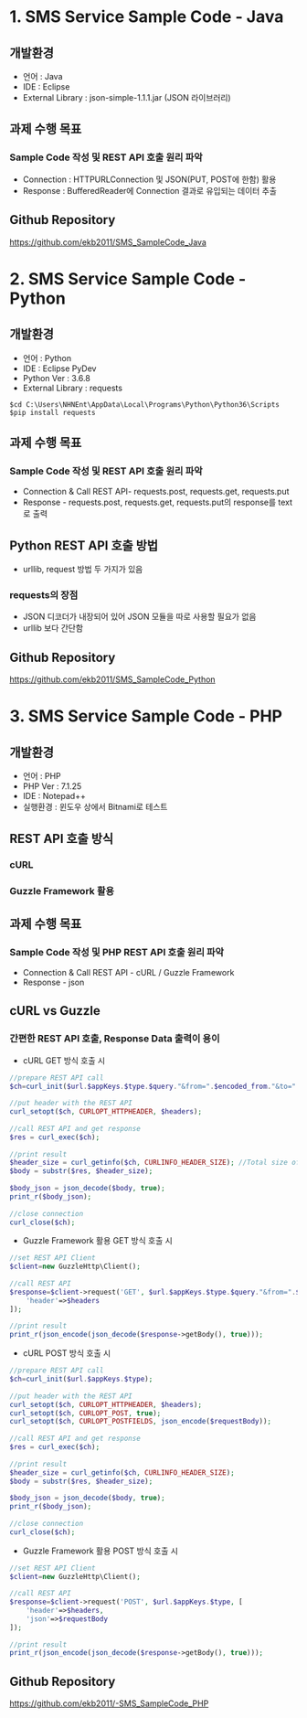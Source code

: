 # 1. SMS Service Sample Code - Java

## 개발환경
* 언어 : Java
* IDE : Eclipse
* External Library : json-simple-1.1.1.jar (JSON 라이브러리)


## 과제 수행 목표

### Sample Code 작성 및 REST API 호출 원리 파악
* Connection : HTTPURLConnection 및 JSON(PUT, POST에 한함) 활용
* Response : BufferedReader에 Connection 결과로 유입되는 데이터 추출

## Github Repository
https://github.com/ekb2011/SMS_SampleCode_Java

# 2. SMS Service Sample Code - Python

## 개발환경
* 언어 : Python
* IDE : Eclipse PyDev
* Python Ver : 3.6.8
* External Library : requests
```
$cd C:\Users\NHNEnt\AppData\Local\Programs\Python\Python36\Scripts
$pip install requests
```

## 과제 수행 목표

### Sample Code 작성 및 REST API 호출 원리 파악
* Connection & Call REST API- requests.post, requests.get, requests.put
* Response - requests.post, requests.get, requests.put의 response를 text로 출력

## Python REST API 호출 방법
* urllib, request 방법 두 가지가 있음
### requests의 장점

* JSON 디코더가 내장되어 있어 JSON 모듈을 따로 사용할 필요가 없음
* urllib 보다 간단함

## Github Repository

https://github.com/ekb2011/SMS_SampleCode_Python

# 3. SMS Service Sample Code - PHP

## 개발환경
* 언어 : PHP
* PHP Ver : 7.1.25
* IDE : Notepad++
* 실행환경 : 윈도우 상에서 Bitnami로 테스트


## REST API 호출 방식

### cURL



### Guzzle Framework 활용


## 과제 수행 목표

### Sample Code 작성 및 PHP REST API 호출 원리 파악
* Connection & Call REST API - cURL / Guzzle Framework
* Response - json

## cURL vs Guzzle

### 간편한 REST API 호출, Response Data 출력이 용이

* cURL GET 방식 호출 시

```php
//prepare REST API call
$ch=curl_init($url.$appKeys.$type.$query."&from=".$encoded_from."&to=".$encoded_to);
	
//put header with the REST API
curl_setopt($ch, CURLOPT_HTTPHEADER, $headers);
	
//call REST API and get response
$res = curl_exec($ch);
	
//print result
$header_size = curl_getinfo($ch, CURLINFO_HEADER_SIZE); //Total size of all headers received
$body = substr($res, $header_size);    
 
$body_json = json_decode($body, true);
print_r($body_json);
	
//close connection
curl_close($ch);
```
* Guzzle Framework 활용 GET 방식 호출 시

```php
//set REST API Client
$client=new GuzzleHttp\Client();
	
//call REST API
$response=$client->request('GET', $url.$appKeys.$type.$query."&from=".$encoded_from."&to=".$encoded_to, [
	'header'=>$headers
]);
	
//print result
print_r(json_encode(json_decode($response->getBody(), true)));
```
* cURL POST 방식 호출 시

```php
//prepare REST API call
$ch=curl_init($url.$appKeys.$type);
	
//put header with the REST API
curl_setopt($ch, CURLOPT_HTTPHEADER, $headers);
curl_setopt($ch, CURLOPT_POST, true);
curl_setopt($ch, CURLOPT_POSTFIELDS, json_encode($requestBody));
	
//call REST API and get response
$res = curl_exec($ch);
	
//print result
$header_size = curl_getinfo($ch, CURLINFO_HEADER_SIZE);
$body = substr($res, $header_size);    
 
$body_json = json_decode($body, true);
print_r($body_json);
	
//close connection
curl_close($ch);
```
* Guzzle Framework 활용 POST 방식 호출 시

```php
//set REST API Client
$client=new GuzzleHttp\Client();
	
//call REST API
$response=$client->request('POST', $url.$appKeys.$type, [	
	'header'=>$headers,
	'json'=>$requestBody
]);
	
//print result
print_r(json_encode(json_decode($response->getBody(), true)));
```

## Github Repository

https://github.com/ekb2011/-SMS_SampleCode_PHP